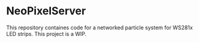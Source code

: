 # NeoPixelServer
This repository containes code for a networked particle system for WS281x LED strips. This project is a WIP.
